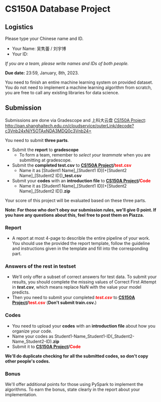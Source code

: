 # CS150A Database Project 

## Logistics

Please type your Chinese name and ID.

* Your Name: 吴隽蕾     /	刘宇博
* Your ID: 

*If you are a team, please write names and IDs of both people.*

**Due date:** 23:59, January, 8th, 2023.

You need to finish an entire machine learning system on provided dataset. You do not need to implement a machine learning algorithm from scratch, you are free to call any existing libraries for data science.

## Submission

Submissions are done via Gradescope and 上科大云盘 [CS150A Project][1]:
http://pan.shanghaitech.edu.cn/cloudservice/outerLink/decode?c3Vnb24xNjY5OTAxNDA3MDQ0c3Vnb24=

You need to submit **three parts**.

- Submit the **report** to **gradescope**
  -  To form a team, remember to *select your teammate* when you are submitting at gradescope.
- Submit the **completed test.csv** to **[CS150A Project][1]/<font color=#FF000 >test.csv</font>**
  - Name it as [Student1 Name]\_[Student1 ID](+[Student2 Name]\_[Student2 ID])**_test.csv**
- Submit your **codes** with an **introduction file** to **[CS150A Project][1]/<font color=#FF000 >Code</font>**
  - Name it as [Student1 Name]\_[Student1 ID](+[Student2 Name]\_[Student2 ID]).**zip**

[1]: http://pan.shanghaitech.edu.cn/cloudservice/outerLink/decode?c3Vnb24xNjY5OTAxNDA3MDQ0c3Vnb24=

Your score of this project will be evaluated based on these three parts.

**Note: For those who don't obey our submission rules, we'll give 0 point. If you have any questions about this, feel free to post them on Piazza.**


### Report

- A report at most 4-page to describle the entire pipeline of your work. You should use the provided the report template, follow the guideline and instructions given in the template and fill into the corresponding part.

### Answers of the rest in testset

- We'll only offer a subset of correct answers for test data. To submit your results, you should complete the missing values of Correct First Attempt in ***test.csv***, which means replace NaN with the value your model predicts. 
- Then you need to submit your completed ***<font color=#FF000 >test.csv</font>*** to **[CS150A Project][1]/<font color=#FF000 >test.csv</font>** (**Don't submit train.csv.**)



### Codes
- You need to upload your **codes** with an **introduction file** about how you organize your code. 
- Name your codes as Student1-Name_Student1-ID(_Student2-Name_Student2-ID).**zip** 
- Submit it to **[CS150A Project][1]/<font color=#FF000 >Code</font>**


**We'll do duplicate checking for all the submitted codes, so don't copy other people's codes.**

### Bonus
We'll offer additional points for those using PySpark to implement the algorithms. To earn the bonus, state clearly in the report about your implementation.
